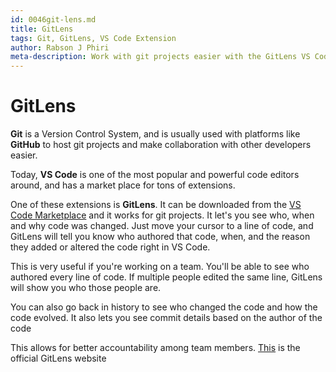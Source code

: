 ```yaml
---
id: 0046git-lens.md
title: GitLens
tags: Git, GitLens, VS Code Extension
author: Rabson J Phiri
meta-description: Work with git projects easier with the GitLens VS Code Extension
---
```


# GitLens

**Git** is a Version Control System, and is usually used with platforms like **GitHub** to host git projects and make collaboration with other developers easier.

Today, **VS Code** is one of the most popular and powerful code editors around, and has a market place for tons of extensions.

One of these extensions is **GitLens**. It can be downloaded from the [VS Code Marketplace](https://marketplace.visualstudio.com/items?itemName=eamodio.gitlens) and it works for git projects. It let's you see who, when and why code was changed. Just move your cursor to a line of code, and GitLens will tell you know who authored that code, when, and the reason they added or altered the code right in VS Code.

This is very useful if you're working on a team. You'll be able to see who authored every line of code. If multiple people edited the same line, GitLens will show you who those people are.

You can also go back in history to see who changed the code and how the code evolved. It also lets you see commit details based on the author of the code

This allows for better accountability among team members. [This](https://gitlens.amod.io/) is the official GitLens website